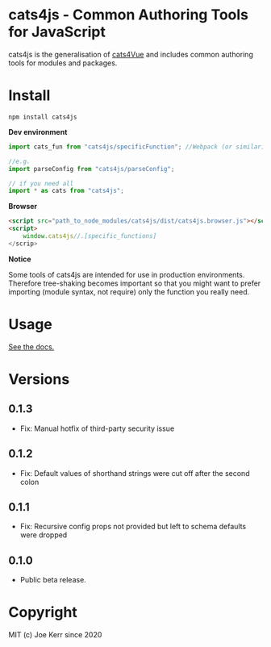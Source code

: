 # cats4js - Common Authoring Tools for JavaScript

cats4js is the generalisation of [cats4Vue](https://github.com/Joe-Kerr/cats4Vue) and includes common authoring tools for modules and packages.


# Install

```
npm install cats4js
```


**Dev environment**

```javascript
import cats_fun from "cats4js/specificFunction"; //Webpack (or similar) tree-shakes off all other unused functions

//e.g.
import parseConfig from "cats4js/parseConfig";

// if you need all
import * as cats from "cats4js";
```


**Browser**

```html
<script src="path_to_node_modules/cats4js/dist/cats4js.browser.js"></script>
<script>
	window.cats4js//.[specific_functions]
</scrip>
```

**Notice**

Some tools of cats4js are intended for use in production environments. Therefore tree-shaking becomes important so that you might want to prefer importing (module syntax, not require) only the function you really need. 



# Usage

[See the docs.](https://joe-kerr.github.io/cats/global.html)


# Versions

## 0.1.3
- Fix: Manual hotfix of third-party security issue

## 0.1.2
- Fix: Default values of shorthand strings were cut off after the second colon

## 0.1.1
- Fix: Recursive config props not provided but left to schema defaults were dropped

## 0.1.0
- Public beta release.


# Copyright

MIT (c) Joe Kerr since 2020
